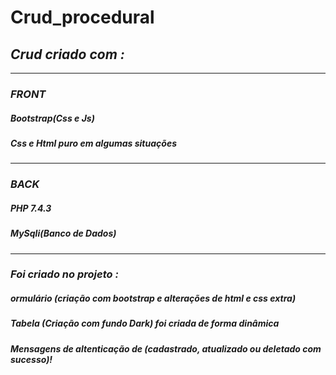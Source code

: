 <h1>Crud_procedural</h1>

<h2><i>Crud criado com :<i></h2>

<hr>

<h3>FRONT</h3>
<h5>Bootstrap(Css e Js)</h5>
<h5>Css e Html puro em algumas situações</h5>

<hr>

<h3>BACK</h3>
<h5>PHP 7.4.3</h5>
<h5>MySqli(Banco de Dados)</h5>

<hr>
 
<h3>Foi criado no projeto :</h3>
<h5>ormulário (criação com bootstrap e alterações de html e css extra)</h5>
<h5>Tabela (Criação com fundo Dark) foi criada de forma dinâmica</h5>
<h5>Mensagens de altenticação de (cadastrado, atualizado ou deletado com sucesso)!</h5>
<br>
